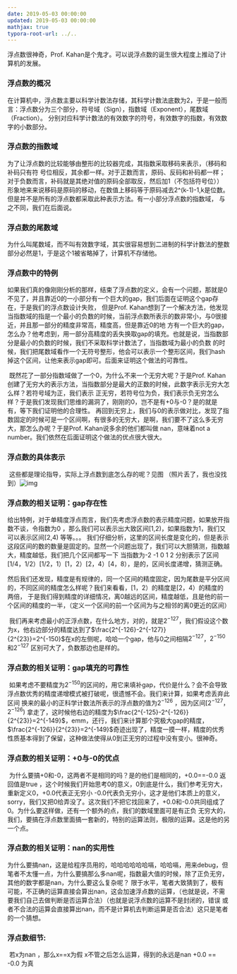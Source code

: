```yaml
---
date: 2019-05-03 00:00:00
updated: 2019-05-03 00:00:00
mathjax: true
typora-root-url: ../..
---
```


   浮点数很神奇，Prof. Kahan是个鬼才。可以说浮点数的诞生很大程度上推动了计算机的发展。

### 浮点数的概况

​     在计算机中，浮点数主要以科学计数法存储，其科学计数法底数为2，于是一般而言：浮点数分为三个部分，符号域（Sign），指数域（Exponent），尾数域（Fraction）。 分别对应科学计数法的有效数字的符号，有效数字的指数，有效数字的小数部分。 

### 浮点数的指数域

​     为了让浮点数的比较能够由整形的比较器完成，其指数采取移码来表示，（移码和补码只有符 号位相反，其余都一样。对于正数而言，原码、反码和补码都一样；对于负数而言，补码就是其绝对值的原码全部取反，然后加1（不包括符号位）） 形象地来来说移码是原码的移动，在数值上移码等于原码减去2^(k-1)-1,k是位数。但是并不是所有的浮点数都采取此种表示方法。有一小部分浮点数的指数域， 与之不同，我们在后面说。

### 浮点数的尾数域

​     为什么叫尾数域，而不叫有效数字域，其实很容易想到二进制的科学计数法的整数部分必然是1，于是这个1被省略掉了，计算机不存储他。 

### 浮点数中的特例

​     如果我们真的像刚刚分析的那样，结束了浮点数的定义，会有一个问题，那就是0不见了，并且靠近0的一小部分有一个巨大的gap，我们后面在证明这个gap存在，于是我们的浮点数设计失败， 但是Prof. Kahan想到了一个解决方法，他发现当指数域的指是一个最小的负数的时候，当前浮点数所表示的数非常小，与0很接近，并且那一部分的精度非常高，精度高，但是靠近0的地 方有一个巨大的gap，怎么办？他考虑到，用一部分高精度的丢失换取gap的填充。也就是说，当指数部分是最小的负数的时候，我们不采取科学计数法了，当指数域为最小的负数 的时候，我们把尾数域看作一个无符号整形，他会可以表示一个整形区间，我们hash掉这个区间，让他来表示gap即可。后面来证明这个做法的可靠性。 

​     既然花了一部分指数域做了一个0，为什么不来一个无穷大呢？于是Prof. Kahan创建了无穷大的表示方法，当指数部分是最大的正数的时候，此数字表示无穷大怎么样？若符号域为正，我们表示 正无穷，若符号位为负，我们表示负无穷怎么样？于是我们发现我们思维的漏洞了，刚刚的0，岂不是有+0与-0？是的就是有，等下我们证明他的合理性。 再回到无穷上，我们与0的表示做对比，发现了指数固定的时候可是一个区间啊，有很多的无穷大，是啊，我们要不了这么多无穷大，那怎么办呢？于是Prof. Kahan说多余的他们都叫做 nan，意味着not a number。我们依然在后面证明这个做法的优点很大很大。 

### 浮点数的具体表示

​     这些都是理论指导，实际上浮点数到底怎么存的呢？见图 （照片丢了，我也没找到）![img](/img/%E6%B5%AE%E7%82%B9%E6%95%B0%E7%9A%84%E5%88%92%E5%88%86.png) 

### 浮点数的相关证明：gap存在性

​     给出特例，对于单精度浮点而言，我们先考虑浮点数的表示精度问题，如果放开指数不谈，令指数为0 ，那么我们可以表示出大致区间[1,2)，如果指数为1，我们又可以表示区间[2,4) 等等。。。 我们仔细分析，这里的区间长度是变化的，但是表示这段区间的数的数量是固定的。显然一个问题出现了，我们可以大胆猜测，指数越大，精度越低，我们把几个区间都写一下 当指数为-2 -1 0 1 2 分别表示了区间[1/4，1/2）[1/2，1）[1，2）[2，4）[4，8），是的，区间长度递增，猜测正确。 

​     然后我们还发现，精度是有规律的，同一个区间的精度固定，因为尾数是平分区间的，不同区间的精度怎么样呢？我们来看看，[1，2）的精度是[2，4）的精度的两倍， 于是我们得到精度的详细情况，离0越远的区间，精度越低，且是他的前一个区间的精度的一半，（定义一个区间的前一个区间为与之相邻的离0更近的区间） 

​     我们再来考虑最小的正浮点数，在什么地方，对的，就是$2^{-127}$，我们假设这个数为x，他右边部分的精度达到了$\frac{2^{-126}-2^{-127}}{2^{23}}=2^{-150}$在x的左侧呢，哈哈一个gap，他与0之间相隔$2^{-127}$，$2^{-150}$ 和$2^{-127}$ 区别可大了，负数那边也是样的。 

### 浮点数的相关证明：gap填充的可靠性

​     如果考虑不要精度为$2^{-150}$的区间的，用它来填补gap，代价是什么？会不会导致浮点数优秀的精度递增模式被打破呢，很遗憾不会。我们来计算，如果考虑丢弃此区间 换来的最小的正科学计数法所表示的浮点数的值为$2^{-126}$ ，因为区间$[2^{-127} ，2^{-126})$ 拿走了，这时候他右边的精度为$\frac{2^{-125}-2^{-126}}{2^{23}}=2^{-149}$，emm，还行，我们来计算那个究极大gap的精度，$\frac{2^{-126}}{2^{23}}=2^{-149}$奇迹出现了，精度一摸一样，精度的优秀性质基本得到了保留，这种做法使得从0到正无穷的过程中没有变小。很神奇。 

### 浮点数的相关证明：+0与-0的优点

​     为什么要搞+0和-0，这两者不是相同的吗？是的他们是相同的，+0.0==-0.0 返回值是true ，这个时候我们开始思考0的意义，0到底是什么，我们参考无穷大，重新定义0，+0.0代表正无穷小 -0.0代表负无穷小，这才是他们本质上的意义，sorry，我们又把0给弄没了。这次我们不把它找回来了，+0.0和-0.0共同组成了0。为什么要这样做，还有一个额外的点，我们的数域里面可是有正负 无穷大的，我们，要搞在浮点数里面搞一套新的，特别的运算法则，极限的运算。这是他的另一个点。 

### 浮点数的相关证明：nan的实用性

​     为什么要搞nan，这是给程序员用的，哈哈哈哈哈哈嗝，哈哈嗝，用来debug，但笔者不太懂一点，为什么要搞那么多nan呢，指数最大值的时候，除了正负无穷，其他的数字都是nan，为什么要这么复杂呢？ 限于水平，笔者大致猜到了，极有可能，不正确的运算直接会算出nan，这会加速浮点数的运算，（也就是说，不需要我们自己去做判断是否运算合法）（也就是说浮点数的运算不是封闭的，错误 或者不合法的运算会直接算出nan，而不是计算机去判断运算是否合法）这只是笔者的一个猜想。 

### 浮点数细节:

​     若x为nan ，那么x==x为假 x不管之后怎么运算，得到的永远是nan +0.0 == -0.0 为真